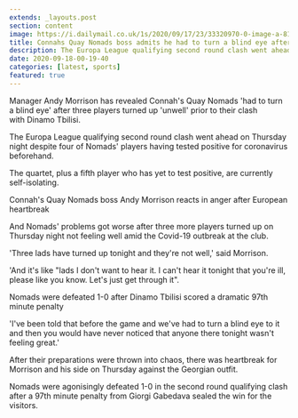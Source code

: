 ```yaml
---
extends: _layouts.post
section: content
image: https://i.dailymail.co.uk/1s/2020/09/17/23/33320970-0-image-a-81_1600383585706.jpg 
title: Connahs Quay Nomads boss admits he had to turn a blind eye after players turned up feeling unwell 
description: The Europa League qualifying second round clash went ahead on Thursday night despite four of Nomads players having tested positive for coronavirus beforehand. 
date: 2020-09-18-00-19-40 
categories: [latest, sports] 
featured: true 
--- 
```

Manager Andy Morrison has revealed Connah's Quay Nomads 'had to turn a blind eye' after three players turned up 'unwell' prior to their clash with Dinamo Tbilisi.

The Europa League qualifying second round clash went ahead on Thursday night despite four of Nomads' players having tested positive for coronavirus beforehand.

The quartet, plus a fifth player who has yet to test positive, are currently self-isolating.

Connah's Quay Nomads boss Andy Morrison reacts in anger after European heartbreak

And Nomads' problems got worse after three more players turned up on Thursday night not feeling well amid the Covid-19 outbreak at the club.

'Three lads have turned up tonight and they're not well,' said Morrison.

'And it's like "lads I don't want to hear it. I can't hear it tonight that you're ill, please like you know. Let's just get through it".

Nomads were defeated 1-0 after Dinamo Tbilisi scored a dramatic 97th minute penalty

'I've been told that before the game and we've had to turn a blind eye to it and then you would have never noticed that anyone there tonight wasn't feeling great.'  

After their preparations were thrown into chaos, there was heartbreak for Morrison and his side on Thursday against the Georgian outfit.

Nomads were agonisingly defeated 1-0 in the second round qualifying clash after a 97th minute penalty from Giorgi Gabedava sealed the win for the visitors. 

